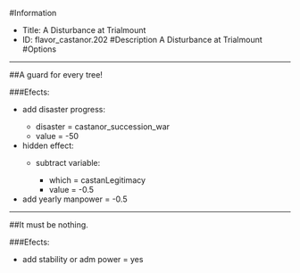 #Information
 - Title: A Disturbance at Trialmount
 - ID: flavor_castanor.202
#Description
A Disturbance at Trialmount
#Options

___
##A guard for every tree!

###Efects:<ul><li>add disaster progress:</li><ul><li>disaster = castanor_succession_war</li><li>value = -50</li></ul><li>hidden effect:</li><ul><li>subtract variable:</li><ul><li>which = castanLegitimacy</li><li>value = -0.5</li></ul></ul><li>add yearly manpower = -0.5</li></ul>

___
##It must be nothing.

###Efects:<ul><li>add stability or adm power = yes</li></ul>
